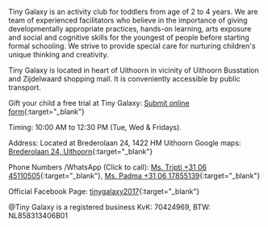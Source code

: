 Tiny Galaxy is an activity club for toddlers from age of 2 to 4 years. We are team of experienced facilitators who believe in the importance of giving developmentally appropriate practices, hands-on learning, arts exposure and social and cognitive skills for the youngest of people before starting formal schooling. We strive to provide special care for nurturing children's unique thinking and creativity. 

Tiny Galaxy is located in heart of Uithoorn in vicinity of Uithoorn Busstation and Zijdelwaard shopping mall. It is conveniently accessible by public transport. 

Gift your child a free trial at Tiny Galaxy: [Submit online form](https://docs.google.com/forms/d/e/1FAIpQLSegeYMXkW2qanJ4mbEGyDBWWrum8-aZH5iSRrLH7jpcNZrKcg/viewform?vc=0&c=0&w=1){:target="_blank"}

Timing: 10:00 AM to 12:30 PM (Tue, Wed & Fridays).     

Address: Located at Brederolaan 24, 1422 HM Uithoorn
Google maps: [Brederolaan 24, Uithoorn](https://goo.gl/maps/e1ymNZfPt8bdwQYz8){:target="_blank"}
         

Phone Numbers /WhatsApp (Click to call): [Ms. Tripti +31 06 45110505](tel:+31645110505){:target="_blank"},
         [Ms. Padma +31 06 17855139](tel:+31617855139){:target="_blank"}

Official Facebook Page: [tinygalaxy2017](https://www.facebook.com/tinygalaxy2017/){:target="_blank"}


@Tiny Galaxy is a registered business KvK: 70424969, BTW: NL858313406B01
